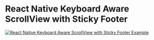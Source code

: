 # React Native Keyboard Aware ScrollView with Sticky Footer

[![React Native Keyboard Aware ScrollView with Sticky Footer Example](https://img.youtube.com/vi/UR7x9yqjwhc/0.jpg)](https://www.youtube.com/watch?v=UR7x9yqjwhc)
